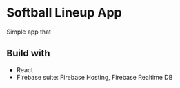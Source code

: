 # Softball Lineup App

Simple app that 


## Build with

- React
- Firebase suite: Firebase Hosting, Firebase Realtime DB
